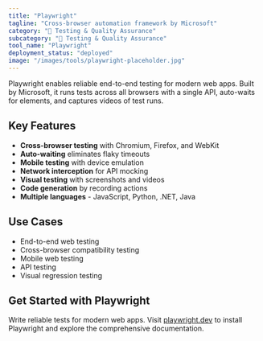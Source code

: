 ```yaml
---
title: "Playwright"
tagline: "Cross-browser automation framework by Microsoft"
category: "🧪 Testing & Quality Assurance"
subcategory: "🧪 Testing & Quality Assurance"
tool_name: "Playwright"
deployment_status: "deployed"
image: "/images/tools/playwright-placeholder.jpg"
---
```

Playwright enables reliable end-to-end testing for modern web apps. Built by Microsoft, it runs tests across all browsers with a single API, auto-waits for elements, and captures videos of test runs.

## Key Features

- **Cross-browser testing** with Chromium, Firefox, and WebKit
- **Auto-waiting** eliminates flaky timeouts
- **Mobile testing** with device emulation
- **Network interception** for API mocking
- **Visual testing** with screenshots and videos
- **Code generation** by recording actions
- **Multiple languages** - JavaScript, Python, .NET, Java

## Use Cases

- End-to-end web testing
- Cross-browser compatibility testing
- Mobile web testing
- API testing
- Visual regression testing

## Get Started with Playwright

Write reliable tests for modern web apps. Visit [playwright.dev](https://playwright.dev) to install Playwright and explore the comprehensive documentation.
